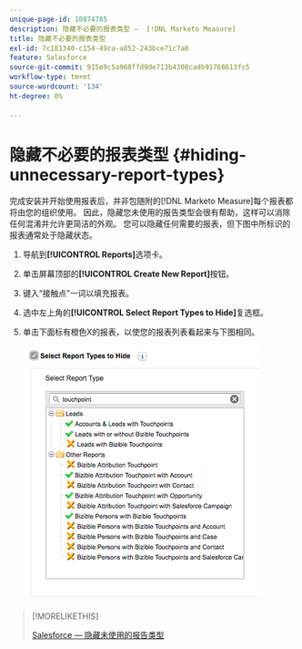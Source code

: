 ```yaml
---
unique-page-id: 18874785
description: 隐藏不必要的报表类型 —  [!DNL Marketo Measure]
title: 隐藏不必要的报表类型
exl-id: 7c181340-c154-49ca-a852-243bce71c7a0
feature: Salesforce
source-git-commit: 915e9c5a968ffd9de713b4308cadb91768613fc5
workflow-type: tm+mt
source-wordcount: '134'
ht-degree: 0%

---
```


# 隐藏不必要的报表类型 {#hiding-unnecessary-report-types}

完成安装并开始使用报表后，并非包随附的[!DNL Marketo Measure]每个报表都将由您的组织使用。 因此，隐藏您未使用的报告类型会很有帮助，这样可以消除任何混淆并允许更简洁的外观。 您可以隐藏任何需要的报表，但下图中所标识的报表通常处于隐藏状态。

1. 导航到&#x200B;**[!UICONTROL Reports]**&#x200B;选项卡。

1. 单击屏幕顶部的&#x200B;**[!UICONTROL Create New Report]**&#x200B;按钮。

1. 键入“接触点”一词以填充报表。

1. 选中左上角的&#x200B;**[!UICONTROL Select Report Types to Hide]**&#x200B;复选框。

1. 单击下面标有橙色X的报表，以使您的报表列表看起来与下图相同。

   ![](assets/1-4.png)

>[!MORELIKETHIS]
>
>[Salesforce — 隐藏未使用的报告类型](https://help.salesforce.com/articleView?id=release-notes.rn_analytics_hide_report_types.htm&type=5&language=en_us)
